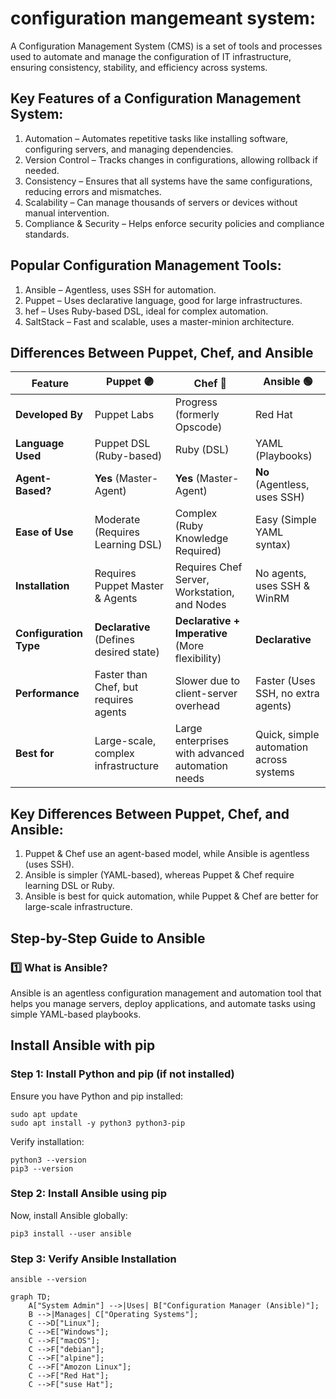 # configuration mangemeant system:

A Configuration Management System (CMS) is a set of tools and processes used to automate and manage the configuration of IT infrastructure, ensuring consistency, stability, and efficiency across systems.

## Key Features of a Configuration Management System:

1. Automation – Automates repetitive tasks like installing software, configuring servers, and managing dependencies.
2. Version Control – Tracks changes in configurations, allowing rollback if needed.
3. Consistency – Ensures that all systems have the same configurations, reducing errors and mismatches.
4. Scalability – Can manage thousands of servers or devices without manual intervention.
5. Compliance & Security – Helps enforce security policies and compliance standards.

## Popular Configuration Management Tools:

1. Ansible – Agentless, uses SSH for automation.
2. Puppet – Uses declarative language, good for large infrastructures.
3. hef – Uses Ruby-based DSL, ideal for complex automation.
4. SaltStack – Fast and scalable, uses a master-minion architecture.


## Differences Between Puppet, Chef, and Ansible

| Feature           | Puppet 🟣 | Chef 🔴 | Ansible 🟢 |
|------------------|----------|--------|----------|
| **Developed By**  | Puppet Labs | Progress (formerly Opscode) | Red Hat |
| **Language Used** | Puppet DSL (Ruby-based) | Ruby (DSL) | YAML (Playbooks) |
| **Agent-Based?**  | **Yes** (Master-Agent) | **Yes** (Master-Agent) | **No** (Agentless, uses SSH) |
| **Ease of Use**   | Moderate (Requires Learning DSL) | Complex (Ruby Knowledge Required) | Easy (Simple YAML syntax) |
| **Installation**  | Requires Puppet Master & Agents | Requires Chef Server, Workstation, and Nodes | No agents, uses SSH & WinRM |
| **Configuration Type** | **Declarative** (Defines desired state) | **Declarative + Imperative** (More flexibility) | **Declarative** |
| **Performance**   | Faster than Chef, but requires agents | Slower due to client-server overhead | Faster (Uses SSH, no extra agents) |
| **Best for**      | Large-scale, complex infrastructure | Large enterprises with advanced automation needs | Quick, simple automation across systems |

## Key Differences Between Puppet, Chef, and Ansible:

1. Puppet & Chef use an agent-based model, while Ansible is agentless (uses SSH).
2. Ansible is simpler (YAML-based), whereas Puppet & Chef require learning DSL or Ruby.
3. Ansible is best for quick automation, while Puppet & Chef are better for large-scale infrastructure.

## Step-by-Step Guide to Ansible

### 1️⃣ What is Ansible?


Ansible is an agentless configuration management and automation tool that helps you manage servers, deploy applications, and automate tasks using simple YAML-based playbooks.

## Install Ansible with pip

###  Step 1: Install Python and pip (if not installed)

Ensure you have Python and pip installed:

```
sudo apt update
sudo apt install -y python3 python3-pip
```
Verify installation:

```
python3 --version
pip3 --version
```

### Step 2: Install Ansible using pip

Now, install Ansible globally:

```
pip3 install --user ansible
```
### Step 3: Verify Ansible Installation

```
ansible --version
```

```mermaid
graph TD;
    A["System Admin"] -->|Uses| B["Configuration Manager (Ansible)"];
    B -->|Manages| C["Operating Systems"];
    C -->D["Linux"];
    C -->E["Windows"];
    C -->F["macOS"];
    C -->F["debian"];
    C -->F["alpine"];
    C -->F["Amozon Linux"];
    C -->F["Red Hat"];
    C -->F["suse Hat"];